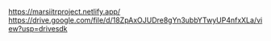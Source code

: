 https://marsiitrproject.netlify.app/
https://drive.google.com/file/d/18ZpAxOJUDre8gYn3ubbYTwyUP4nfxXLa/view?usp=drivesdk

